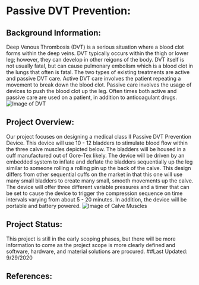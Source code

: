 # Passive DVT Prevention: 
## Background Information:
Deep Venous Thrombosis (DVT) is a serious situation where a blood clot forms within the deep veins. DVT typically occurs within the thigh or lower leg; however, they can develop in other reigons of the body. DVT itself is not usually fatal, but can cause pulmonary embolism which is a blood clot in the lungs that often is fatal. The two types of existing treatments are active and passive DVT care. Active DVT care involves the patient repeating a movement to break down the blood clot. Passive care involves the usage of devices to push the blood clot up the leg. Often times both active and passive care are used on a patient, in addition to anticoagulant drugs. 
![Image of DVT](https://assets.aboutkidshealth.ca/AKHAssets/deep_vein_thrombosis_DVT_EN.jpg?renditionid=21)
## Project Overview:
Our project focuses on designing a medical class II Passive DVT Prevention Device. This device will use 10 - 12 bladders to stimulate blood flow within the three calve muscles depicted below. The bladders will be housed in a cuff manufactured out of Gore-Tex likely. The device will be driven by an embedded system to inflate and deflate the bladders sequentially up the leg similar to someone rolling a rolling pin up the back of the calve. This design differs from other sequential cuffs on the market in that this one will use many small bladders to create many small, smooth movements up the calve. The device will offer three different variable pressures and a timer that can be set to cause the device to trigger the compression sequence on time intervals varying from about 5 - 20 minutes. In addition, the device will be portable and battery powered.
![Image of Calve Muscles](https://www.susaningraham.net/imgs/calf-muscles.jpg)
## Project Status:
This project is still in the early scoping phases, but there will be more information to come as the project scope is more clearly defined and software, hardware, and material solutions are procured. 
##Last Updated: 9/29/2020
## References:
